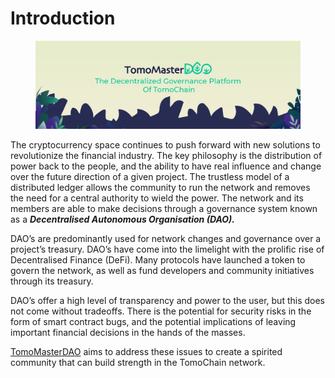 # Introduction

<figure><img src="../.gitbook/assets/1500x500.jpg" alt=""><figcaption></figcaption></figure>

The cryptocurrency space continues to push forward with new solutions to revolutionize the financial industry. The key philosophy is the distribution of power back to the people, and the ability to have real influence and change over the future direction of a given project. The trustless model of a distributed ledger allows the community to run the network and removes the need for a central authority to wield the power. The network and its members are able to make decisions through a governance system known as a _**Decentralised Autonomous Organisation (DAO).**_

DAO’s are predominantly used for network changes and governance over a project’s treasury. DAO’s have come into the limelight with the prolific rise of Decentralised Finance (DeFi). Many protocols have launched a token to govern the network, as well as fund developers and community initiatives through its treasury.

DAO’s offer a high level of transparency and power to the user, but this does not come without tradeoffs. There is the potential for security risks in the form of smart contract bugs, and the potential implications of leaving important financial decisions in the hands of the masses.

[TomoMasterDAO](https://master.tomochain.com/) aims to address these issues to create a spirited community that can build strength in the TomoChain network.
